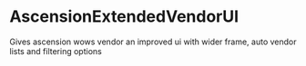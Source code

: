 # AscensionExtendedVendorUI
 Gives ascension wows vendor an improved ui with wider frame, auto vendor lists and filtering options
